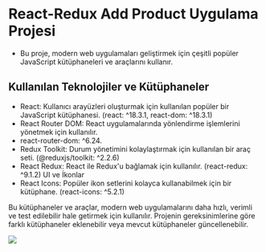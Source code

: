 # React-Redux Add Product Uygulama Projesi 


- Bu proje, modern web uygulamaları geliştirmek için çeşitli popüler JavaScript kütüphaneleri ve araçlarını kullanır.

 ## Kullanılan Teknolojiler ve Kütüphaneler

- React: Kullanıcı arayüzleri oluşturmak için kullanılan popüler bir JavaScript kütüphanesi. (react: ^18.3.1, react-dom: ^18.3.1)
- React Router DOM: React uygulamalarında yönlendirme işlemlerini yönetmek için kullanılır. 
- react-router-dom: ^6.24.
- Redux Toolkit: Durum yönetimini kolaylaştırmak için kullanılan bir araç seti. (@reduxjs/toolkit: ^2.2.6)
- React Redux: React ile Redux'u bağlamak için kullanılır. (react-redux: ^9.1.2)
UI ve İkonlar
- React Icons: Popüler ikon setlerini kolayca kullanabilmek için bir kütüphane. (react-icons: ^5.2.1)


Bu kütüphaneler ve araçlar, modern web uygulamalarını daha hızlı, verimli ve test edilebilir hale getirmek için kullanılır. Projenin gereksinimlerine göre farklı kütüphaneler eklenebilir veya mevcut kütüphaneler güncellenebilir.


<img src='screen.' />
